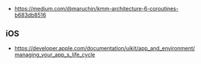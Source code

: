 
- https://medium.com/@maruchin/kmm-architecture-6-coroutines-b683db8516

## iOS
- https://developer.apple.com/documentation/uikit/app_and_environment/managing_your_app_s_life_cycle
